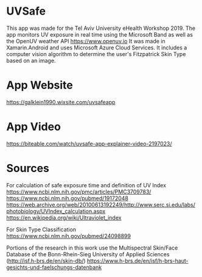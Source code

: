 # UVSafe
This app was made for the Tel Aviv University eHealth Workshop 2019.
The app monitors UV exposure in real time using the Microsoft Band as well as the OpenUV weather API https://www.openuv.io 
It was made in Xamarin.Android and uses Microsoft Azure Cloud Services.
It includes a computer vision algorithm to determine the user's Fitzpatrick Skin Type based on an image.


# App Website
https://galklein1990.wixsite.com/uvsafeapp

# App Video
https://biteable.com/watch/uvsafe-app-explainer-video-2197023/

# Sources
For calculation of safe exposure time and definition of UV Index
https://www.ncbi.nlm.nih.gov/pmc/articles/PMC3709783/ 
https://www.ncbi.nlm.nih.gov/pubmed/19172048
https://web.archive.org/web/20100613192249/http://www.serc.si.edu/labs/photobiology/UVIndex_calculation.aspx
https://en.wikipedia.org/wiki/Ultraviolet_index

For Skin Type Classification
https://www.ncbi.nlm.nih.gov/pubmed/24098899

Portions of the research in this work use the
Multispectral Skin/Face Database of the Bonn-Rhein-Sieg University of Applied Sciences
(http://isf.h-brs.de/en/skin-db/)
https://www.h-brs.de/en/isf/h-brs-haut-gesichts-und-faelschungs-datenbank

